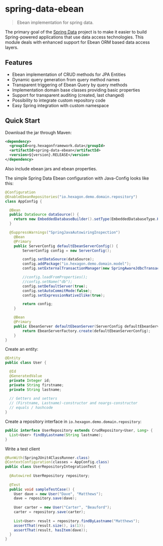 # spring-data-ebean
> Ebean implementation for spring data.

The primary goal of the [Spring Data](http://projects.spring.io/spring-data) project is to make it easier to build Spring-powered applications that use data access technologies. This module deals with enhanced support for Ebean ORM based data access layers.

## Features ##

* Ebean implementation of CRUD methods for JPA Entities
* Dynamic query generation from query method names
* Transparent triggering of Ebean Query by query methods
* Implementation domain base classes providing basic properties
* Support for transparent auditing (created, last changed)
* Possibility to integrate custom repository code
* Easy Spring integration with custom namespace

## Quick Start ##

Download the jar through Maven:

```xml
<dependency>
  <groupId>org.hexagonframework.data</groupId>
  <artifactId>spring-data-ebean</artifactId>
  <version>${version}.RELEASE</version>
</dependency>
```

Also include ebean jars and ebean properties.

The simple Spring Data Ebean configuration with Java-Config looks like this: 
```java
@Configuration
@EnableEbeanRepositories("io.hexagon.demo.domain.repository")
class AppConfig {

  @Bean
  public DataSource dataSource() {
    return new EmbeddedDatabaseBuilder().setType(EmbeddedDatabaseType.H2).build();
  }

  @SuppressWarnings("SpringJavaAutowiringInspection")
    @Bean
    @Primary
    public ServerConfig defaultEbeanServerConfig() {
        ServerConfig config = new ServerConfig();

        config.setDataSource(dataSource);
        config.addPackage("io.hexagon.demo.domain.model");
        config.setExternalTransactionManager(new SpringAwareJdbcTransactionManager());

        //config.loadFromProperties();
        //config.setName("db");
        config.setDefaultServer(true);
        config.setAutoCommitMode(false);
        config.setExpressionNativeIlike(true);

        return config;
    }

    @Bean
    @Primary
    public EbeanServer defaultEbeanServer(ServerConfig defaultEbeanServerConfig) {
        return EbeanServerFactory.create(defaultEbeanServerConfig);
    }
}
```

Create an entity:

```java
@Entity
public class User {

  @Id
  @GeneratedValue
  private Integer id;
  private String firstname;
  private String lastname;
       
  // Getters and setters
  // (Firstname, Lastname)-constructor and noargs-constructor
  // equals / hashcode
}
```

Create a repository interface in `io.hexagon.demo.domain.repository`:

```java
public interface UserRepository extends CrudRepository<User, Long> {
  List<User> findByLastname(String lastname);
}
```

Write a test client

```java
@RunWith(SpringJUnit4ClassRunner.class)
@ContextConfiguration(classes = AppConfig.class)
public class UserRepositoryIntegrationTest {
     
  @Autowired UserRepository repository;
     
  @Test
  public void sampleTestCase() {
    User dave = new User("Dave", "Matthews");
    dave = repository.save(dave);
         
    User carter = new User("Carter", "Beauford");
    carter = repository.save(carter);
         
    List<User> result = repository.findByLastname("Matthews");
    assertThat(result.size(), is(1));
    assertThat(result, hasItem(dave));
  }
}
```
